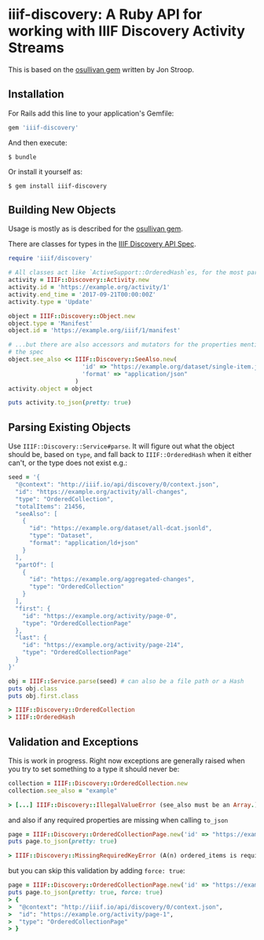 # iiif-discovery: A Ruby API for working with IIIF Discovery Activity Streams

This is based on the [osullivan gem](https://github.com/iiif-prezi/osullivan) written by Jon Stroop.

## Installation

For Rails add this line to your application's Gemfile:

```ruby
gem 'iiif-discovery'
```

And then execute:

    $ bundle

Or install it yourself as:

    $ gem install iiif-discovery

## Building New Objects

Usage is mostly as is described for the [osullivan gem](https://github.com/iiif-prezi/osullivan#building-new-objects).

There are classes for types in the [IIIF Discovery API Spec](https://iiif.io/api/discovery/0.3/).

```ruby
require 'iiif/discovery'

# All classes act like `ActiveSupport::OrderedHash`es, for the most part.
activity = IIIF::Discovery::Activity.new
activity.id = 'https://example.org/activity/1'
activity.end_time = '2017-09-21T00:00:00Z'
activity.type = 'Update'

object = IIIF::Discovery::Object.new
object.type = 'Manifest'
object.id = 'https://example.org/iiif/1/manifest'

# ...but there are also accessors and mutators for the properties mentioned in
# the spec
object.see_also << IIIF::Discovery::SeeAlso.new(
                     'id' => "https://example.org/dataset/single-item.jsonld",
                     'format' => "application/json"
                   )
activity.object = object

puts activity.to_json(pretty: true)
```

## Parsing Existing Objects

Use `IIIF::Discovery::Service#parse`. It will figure out what the object
should be, based on `type`, and fall back to `IIIF::OrderedHash` when
it either can't, or the type does not exist e.g.:

```ruby
seed = '{
  "@context": "http://iiif.io/api/discovery/0/context.json",
  "id": "https://example.org/activity/all-changes",
  "type": "OrderedCollection",
  "totalItems": 21456,
  "seeAlso": [
    {
      "id": "https://example.org/dataset/all-dcat.jsonld",
      "type": "Dataset",
      "format": "application/ld+json"
    }
  ],
  "partOf": [
    {
      "id": "https://example.org/aggregated-changes",
      "type": "OrderedCollection"
    }
  ],
  "first": {
    "id": "https://example.org/activity/page-0",
    "type": "OrderedCollectionPage"
  },
  "last": {
    "id": "https://example.org/activity/page-214",
    "type": "OrderedCollectionPage"
  }
}'

obj = IIIF::Service.parse(seed) # can also be a file path or a Hash
puts obj.class
puts obj.first.class

> IIIF::Discovery::OrderedCollection
> IIIF::OrderedHash
```

## Validation and Exceptions

This is work in progress. Right now exceptions are generally raised when you
try to set something to a type it should never be:

```ruby
collection = IIIF::Discovery::OrderedCollection.new
collection.see_also = "example"

> [...] IIIF::Discovery::IllegalValueError (see_also must be an Array.)
```

and also if any required properties are missing when calling `to_json`

```ruby
page = IIIF::Discovery::OrderedCollectionPage.new('id' => "https://example.org/activity/page-1")
puts page.to_json(pretty: true)

> IIIF::Discovery::MissingRequiredKeyError (A(n) ordered_items is required for each IIIF::Discovery::OrderedCollectionPage)
```

but you can skip this validation by adding `force: true`:

```ruby
page = IIIF::Discovery::OrderedCollectionPage.new('id' => "https://example.org/activity/page-1")
puts page.to_json(pretty: true, force: true)
> {
>  "@context": "http://iiif.io/api/discovery/0/context.json",
>  "id": "https://example.org/activity/page-1",
>  "type": "OrderedCollectionPage"
> }
```
